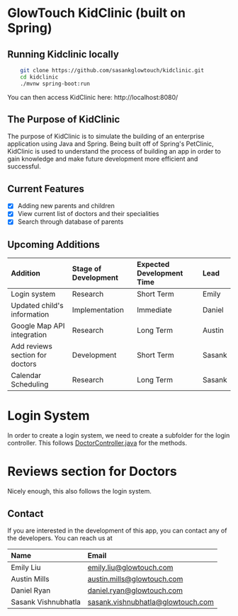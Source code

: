 # GlowTouch KidClinic (built on Spring)

## Running Kidclinic locally
```bash
	git clone https://github.com/sasankglowtouch/kidclinic.git
	cd kidclinic
	./mvnw spring-boot:run
```

You can then access KidClinic here: http://localhost:8080/

## The Purpose of KidClinic
The purpose of KidClinic is to simulate the building of an enterprise application using Java and Spring. Being built off of Spring's PetClinic, KidClinic is used to understand the process of building an app in order to gain knowledge and make future development more efficient and successful.

## Current Features
- [x] Adding new parents and children
- [x] View current list of doctors and their specialities
- [x] Search through database of parents

## Upcoming Additions
| Addition | Stage of Development | Expected Development Time | Lead |
| :-------- | :-------------------- | :------------------------- | :--- |
| Login system | Research | Short Term | Emily |
| Updated child's information | Implementation | Immediate | Daniel |
| Google Map API integration | Research | Long Term | Austin |
| Add reviews section for doctors | Development | Short Term | Sasank |
| Calendar Scheduling | Research | Long Term | Sasank |

# Login System
In order to create a login system, we need to create a subfolder for the login controller. This follows [DoctorController.java](/src/main/java/org/springframework/samples/kidclinic/doctor/DoctorController.java) for the methods.

# Reviews section for Doctors
Nicely enough, this also follows the login system.

## Contact
If you are interested in the development of this app, you can contact any of the developers. You can reach us at

| Name | Email |
| :--- | :---- |
| Emily Liu | emily.liu@glowtouch.com |
| Austin Mills | austin.mills@glowtouch.com |
| Daniel Ryan | daniel.ryan@glowtouch.com |
| Sasank Vishnubhatla | sasank.vishnubhatla@glowtouch.com |
